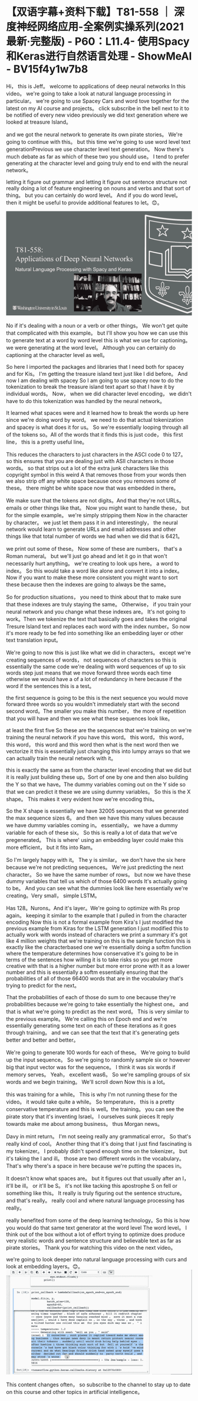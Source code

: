 # 【双语字幕+资料下载】T81-558 ｜ 深度神经网络应用-全案例实操系列(2021最新·完整版) - P60：L11.4- 使用Spacy和Keras进行自然语言处理 - ShowMeAI - BV15f4y1w7b8

Hi， this is Jeff。 welcome to applications of deep neural networks In this video。 we're going to take a look at natural language processing in particular。 we're going to use Spacey Cars and word tove together for the latest on my AI course and projects。 click subscribe in the bell next to it to be notified of every new video previously we did text generation where we looked at treasure Island。

 and we got the neural network to generate its own pirate stories。 We're going to continue with this。 but this time we're going to use word level text generationPrevious we use character level text generation。 Now there's much debate as far as which of these two you should use。 I tend to prefer generating at the character level and going truly end to end with the neural network。

 letting it figure out grammar and letting it figure out sentence structure not really doing a lot of feature engineering on nouns and verbs and that sort of thing。 but you can certainly do word level。 And if you do word level。 then it might be useful to provide additional features to let。😊。

![](img/be18f4bf025fc5921b83d7e947e8af7a_1.png)

No if it's dealing with a noun or a verb or other things。 We won't get quite that complicated with this example。 but I'll show you how we can use this to generate text at a word by word level this is what we use for captioning。 we were generating at the word level。 Although you can certainly do captioning at the character level as well。

 So here I imported the packages and libraries that I need both for spacey and for Kis。 I'm getting the treasure island text just like I did before。 And now I am dealing with spacey So I am going to use spacey now to do the tokenization to break the treasure island text apart so that I have it by individual words。 Now， when we did character level encoding， we didn't have to do this tokenization was handled by the neural network。

 It learned what spaces were and it learned how to break the words up here since we're doing word by word。 we need to do that actual tokenization and spacey is what does it for us。 So we're essentially looping through all of the tokens so。All of the words that it finds this is just code， this first line， this is a pretty useful line。

This reduces the characters to just characters in the ASCI code 0 to 127。 so this ensures that you are dealing just with ASII characters in those words。 so that strips out a lot of the extra junk characters like this copyright symbol in this weird A that removes those from your words then we also strip off any white space because once you removes some of these。 there might be white space now that was embedded in there。

 We make sure that the tokens are not digits。And that they're not URLs。 emails or other things like that。 Now you might want to handle these， but for the simple example。 we're simply stripping them Now in the character by character。 we just let them pass it in and interestingly， the neural network would learn to generate URLs and email addresses and other things like that total number of words we had when we did that is 6421。

 we print out some of these。 Now some of these are numbers， that's a Roman numeral。 but we'll just go ahead and let it go in that won't necessarily hurt anything。 we're creating to look ups here。 a word to index。 So this would take a word like alone and convert it into a index。 Now if you want to make these more consistent you might want to sort these because then the indexes are going to always be the same。

 So for production situations， you need to think about that to make sure that these indexes are truly staying the same。 Otherwise， if you train your neural network and you change what these indexes are。 It's not going to work。Then we tokenize the text that basically goes and takes the original Tresure Island text and replaces each word with the index number。So now it's more ready to be fed into something like an embedding layer or other text translation input。

 We're going to now this is just like what we did in characters。 except we're creating sequences of words， not sequences of characters so this is essentially the same code we're dealing with word sequences of up to six words step just means that we move forward three words each time otherwise we would have a of a lot of redundancy in here because if the word if the sentences this is a test。

 the first sequence is going to be this is the next sequence you would move forward three words so you wouldn't immediately start with the second second word。The smaller you make this number， the more of repetition that you will have and then we see what these sequences look like。

 at least the first five So these are the sequences that we're training on we're training the neural network if you have this word。 this word， this word， this word， this word and this word then what is the next word then we vectorize it this is essentially just changing this into lumpy arrays so that we can actually train the neural network with it。

 this is exactly the same as from the character level encoding that we did but it is really just building these up。Sort of one by one and then also building the Y so that we have。The dummy variables coming out on the Y side so that we can predict it these we are using dummy variables。 So this is the X shape。 This makes it very evident how we're encoding this。

 So the X shape is essentially we have 32005 sequences that we generated the max sequence sizes 6。 and then we have this many values because we have dummy variables coming in。 essentially。 we have a dummy variable for each of these six。 So this is really a lot of data that we've pregenerated。 This is where' using an embedding layer could make this more efficient， but it fits into Ram。

 So I'm largely happy with it。 The y is similar。 we don't have the six here because we're not predicting sequences。 We're just predicting the next character。 So we have the same number of rows。 but now we have these dummy variables that tell us which of those 6400 words It's actually going to be。 And you can see what the dummies look like here essentially we're creating。Very small， simple LSTM。

Has 128。Nurons。And it's layer。We're going to optimize with Rs prop again。 keeping it similar to the example that I pulled in from the character encoding Now this is not a formal example from Kira's I just modified the previous example from Kiras for the LSTM generation I just modified this to actually work with words instead of characters we print a summary it's got like 4 million weights that we're training on this is the sample function this is exactly like the characterbased one we're essentially doing a softm function where the temperature determines how conservative it's going to be in terms of the sentences how willing it is to take risks so you get more creative with that is a higher number but more error prone with it as a lower number and this is essentially a softm essentially ensuring that the probabilities of all of those 66400 words that are in the vocabulary that's trying to predict for the next。

That the probabilities of each of those do sum to one because they're probabilities because we're going to take essentially the highest one。 and that is what we're going to predict as the next word。 This is very similar to the previous example。 We're calling this on Epoch end and we're essentially generating some text on each of these iterations as it goes through training。 and we can see that the text that it's generating gets better and better and better。

 We're going to generate 100 words for each of these。 We're going to build up the input sequence。 So we're going to randomly sample six or however big that input vector was for the sequence。 I think it was six words if memory serves。 Yeah， excellent was6。 So we're sampling groups of six words and we begin training。 We'll scroll down Now this is a lot。

 this was training for a while。 This is why I'm not running these for the video。 it would take quite a while。 So temperature， this is a pretty conservative temperature and this is well。the training。 you can see the pirate story that it's inventing Israel。 I ourselves sunk pieces It reply towards make me about among business。 thus Morgan news。

 Davy in mint return。 I'm not seeing really any grammatical error。 So that's really kind of cool。 Another thing that it's doing that I just find fascinating is my tokenizer。 I probably didn't spend enough time on the tokenizer。 but it's taking the I and ill。 those are two different words in the vocabulary。 That's why there's a space in here because we're putting the spaces in。

 It doesn't know what spaces are。 but it figures out that usually after an I， it'll be ill。 or it'll be S。 it's not like tacking this apostrophe S on fell or something like this。 It really is truly figuring out the sentence structure。 and that's really。 really cool and where natural language processing has really。

 really benefited from some of the deep learning technology。So this is how you would do that same text generator at the word level The word level。 I think out of the box without a lot of effort trying to optimize does produce very realistic words and sentence structure and believable text as far as pirate stories。 Thank you for watching this video on the next video。

 we're going to look deeper into natural language processing with curs and look at embedding layers。😊。![](img/be18f4bf025fc5921b83d7e947e8af7a_3.png)

This content changes often， so subscribe to the channel to stay up to date on this course and other topics in artificial intelligence。